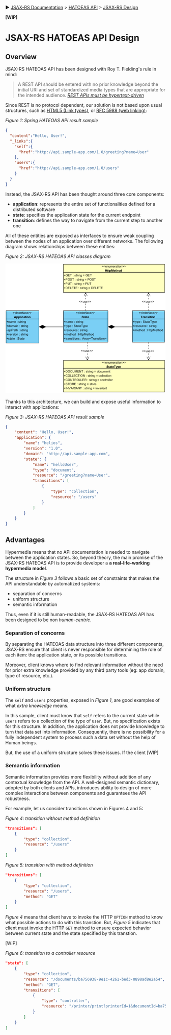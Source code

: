 :arrow_forward: [JSAX-RS Documentation](./jsax-rs-reference.md) > [HATOEAS API](./jsax-rs-hatoeas-api.md) > [JSAX-RS Design](./jsax-rs-hatoeas-api-design.md)

**[WIP]**

# JSAX-RS HATOEAS API Design

## Overview

JSAX-RS HATEOAS API has been designed with Roy T. Fielding's rule in mind:

> A REST API should be entered with no prior knowledge beyond the initial URI and set of standardized media types that are appropriate for the intended audience. [_REST APIs must be hypertext-driven_](https://roy.gbiv.com/untangled/2008/rest-apis-must-be-hypertext-driven)

Since REST is no protocol dependent, our solution is not based upon usual structures, such as [HTML5 (Link types)](https://www.w3.org/TR/html50/links.html#linkTypes), or [RFC 5988 (web linking)](https://tools.ietf.org/html/rfc5988):

_Figure 1: Spring HATEOAS API result sample_

```json
{
  "content":"Hello, User!",
  "_links":{
    "self":{
      "href":"http://api.sample-app.com/1.0/greeting?name=User"
    },
    "users":{
      "href":"http://api.sample-app.com/1.0/users"
    }
  }
}
```

Instead, the JSAX-RS API has been thought around three core components:

- **application**: represents the entire set of functionalities defined for a distributed software
- **state**: specifies the application state for the current endpoint
- **transition**: defines the way to navigate from the current step to another one

All of these entities are exposed as interfaces to ensure weak coupling between the nodes of an application over different networks. The following diagram shows relationships between these entities:

_Figure 2: JSAX-RS HATEOAS API classes diagram_

![JSAX-RS HATEOAS API](./assets/jsax-rs-hatoeas-api.png)

Thanks to this architecture, we can build and expose useful information to interact with applications:

_Figure 3: JSAX-RS HATEOAS API result sample_

```json
{
    "content": "Hello, User!",
    "application": {
        "name": "helios",
        "version": "1.0",
        "domain": "http://api.sample-app.com",
        "state": {
            "name": "helloUser",
            "type": "document",
            "resource": "/greeting?name=User",
            "transitions": [
                {
                    "type": "collection",
                    "resource": "/users"
                }
            ]
        }
    }
}
```

## Advantages

Hypermedia means that no API documentation is needed to navigate between the application states. So, beyond theory, the main promise of the JSAX-RS HATEOAS API is to provide developer a **a real-life-working hypermedia model**.

The structure in _Figure 3_ follows a basic set of constraints that makes the API understandable by automatized systems:

- separation of concerns
- uniform structure
- semantic information

Thus, even if it is still human-readable, the JSAX-RS HATEOAS API has been designed to be non _human-centric_.

### Separation of concerns

By separating the HATEOAS data structure into three different components, JSAX-RS ensure that client is never responsible for determining the role of each item: the application state, or its possible transitions.

Moreover, client knows where to find relevant information without the need for prior extra knowledge provided by any third party tools (eg: app domain, type of resource, etc.).

### Uniform structure

The `self` and `users` properties, exposed in _Figure 1_, are good examples of what _extra knowledge_ means.

In this sample, client must know that `self` refers to the current state while `users` refers to a collection of the type of `User`. But, no specification exists for this structure. In addition, the application does not provide knowledge to turn that data set into information. Consequently, there is no possibility for a fully independent system to process such a data set without the help of Human beings.

But, the use of a uniform structure solves these issues. If the client [WIP]

### Semantic information

Semantic information provides more flexibility without addition of any contextual knowledge from the API. A well-designed semantic dictionary, adopted by both clients and APIs, introduces ability to design of more complex interactions between components and guarantees the API robustness.

For example, let us consider transitions shown in Figures 4 and 5:

_Figure 4: transition without method definition_

```json
"transitions": [
    {
        "type": "collection",
        "resource": "/users"
    }
]
```

_Figure 5: transition with method definition_

```json
"transitions": [
    {
        "type": "collection",
        "resource": "/users",
        "method": "GET"
    }
]
```

_Figure 4_ means that client have to invoke the HTTP `OPTION` method to know what possible actions to do with this transtion. But, _Figure 5_ indicates that client must invoke the HTTP `GET` method to ensure expected behavior between current state and the state specified by this transtion.


[WIP]


_Figure 6: transition to a controller resource_

```json
"state": [
    {
        "type": "collection",
        "resource": "/documents/ba756938-9e1c-4261-bed3-0898ad8e2a54",
        "method": "GET",
        "transitions": [
            {
                "type": "controller",
                "resource": "/printer/print?printerId=1&documentId=ba756938-9e1c-4261-bed3-0898ad8e2a54"
            }
        ]
    }
]
```